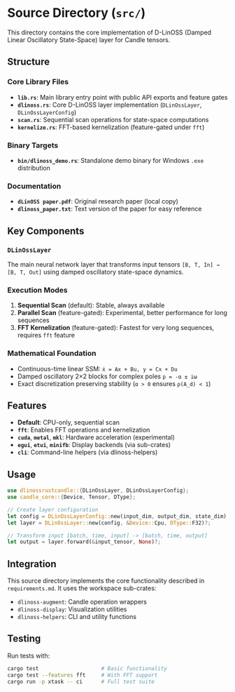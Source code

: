 # Source Directory (`src/`)

This directory contains the core implementation of D-LinOSS (Damped Linear Oscillatory State-Space) layer for Candle tensors.

## Structure

### Core Library Files
- **`lib.rs`**: Main library entry point with public API exports and feature gates
- **`dlinoss.rs`**: Core D-LinOSS layer implementation (`DLinOssLayer`, `DLinOssLayerConfig`)
- **`scan.rs`**: Sequential scan operations for state-space computations
- **`kernelize.rs`**: FFT-based kernelization (feature-gated under `fft`)

### Binary Targets
- **`bin/dlinoss_demo.rs`**: Standalone demo binary for Windows `.exe` distribution

### Documentation
- **`dLinOSS paper.pdf`**: Original research paper (local copy)
- **`dlinoss_paper.txt`**: Text version of the paper for easy reference

## Key Components

### `DLinOssLayer`
The main neural network layer that transforms input tensors `[B, T, In] → [B, T, Out]` using damped oscillatory state-space dynamics.

### Execution Modes
1. **Sequential Scan** (default): Stable, always available
2. **Parallel Scan** (feature-gated): Experimental, better performance for long sequences
3. **FFT Kernelization** (feature-gated): Fastest for very long sequences, requires `fft` feature

### Mathematical Foundation
- Continuous-time linear SSM: `ẋ = Ax + Bu, y = Cx + Du`
- Damped oscillatory 2×2 blocks for complex poles `p = -α ± iω`
- Exact discretization preserving stability (`α > 0` ensures `ρ(A_d) < 1`)

## Features

- **Default**: CPU-only, sequential scan
- **`fft`**: Enables FFT operations and kernelization
- **`cuda`**, **`metal`**, **`mkl`**: Hardware acceleration (experimental)
- **`egui`**, **`etui`**, **`minifb`**: Display backends (via sub-crates)
- **`cli`**: Command-line helpers (via dlinoss-helpers)

## Usage

```rust
use dlinossrustcandle::{DLinOssLayer, DLinOssLayerConfig};
use candle_core::{Device, Tensor, DType};

// Create layer configuration
let config = DLinOssLayerConfig::new(input_dim, output_dim, state_dim);
let layer = DLinOssLayer::new(config, &Device::Cpu, DType::F32)?;

// Transform input [batch, time, input] -> [batch, time, output]
let output = layer.forward(&input_tensor, None)?;
```

## Integration

This source directory implements the core functionality described in `requirements.md`. It uses the workspace sub-crates:
- `dlinoss-augment`: Candle operation wrappers
- `dlinoss-display`: Visualization utilities  
- `dlinoss-helpers`: CLI and utility functions

## Testing

Run tests with:
```bash
cargo test                    # Basic functionality
cargo test --features fft     # With FFT support
cargo run -p xtask -- ci      # Full test suite
```
